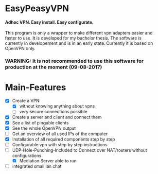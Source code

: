 # EasyPeasyVPN
#### Adhoc VPN. Easy install. Easy configurate.
This program is only a wrapper to make different vpn adapters easier and faster to use. It is developed for my bachelor thesis. The software is currently in developement and is in an early state. Currently it is based on OpenVPN only.

### WARNING: It is not recommended to use this software for production at the moment (09-08-2017)

# Main-Features

- [x] Create a VPN
  - [x] without knowing anything about vpns
  - [ ] very secure connections possible
- [x] Create a server and client and connect them
- [x] See a list of pingable clients
- [x] See the whole OpenVPN output
- [ ] Get an overview of all used IPs of the computer
- [x] Installation of all required components step by step
- [ ] Configurable vpn with step by step instructions
- [ ] UDP-Hole-Punching-Included to Connect over NAT/routers without configurations
  - [x] Mediation Server able to run
- [ ] integrated small lan chat
